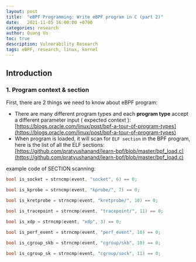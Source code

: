 ```yaml
---
layout: post
title:  "eBPF Programming: Write eBPF program in C (part 2)"
date:   2021-11-05 16:00:00 +0700
categories: research
author: Quang Vo
toc: true
description: Vulnerability Research 
tags: eBPF, research, linux, kernel
---
```


## Introduction

### 1. Program context & section

First, there are 2 things we need to know about eBPF program:
- There are many different program types and each **program type** accept a different parameter input ( expected context ): [https://blogs.oracle.com/linux/post/bpf-a-tour-of-program-types](https://blogs.oracle.com/linux/post/bpf-a-tour-of-program-types) 
- When program is loaded, it will scan for `ELF section` in the BPF program, here is the list of all the ELF sections: [https://github.com/pratyushanand/learn-bpf/blob/master/bpf_load.c](https://github.com/pratyushanand/learn-bpf/blob/master/bpf_load.c)


example code of SECTION scanning:
```c
bool is_socket = strncmp(event, "socket", 6) == 0;

bool is_kprobe = strncmp(event, "kprobe/", 7) == 0;

bool is_kretprobe = strncmp(event, "kretprobe/", 10) == 0;

bool is_tracepoint = strncmp(event, "tracepoint/", 11) == 0;

bool is_xdp = strncmp(event, "xdp", 3) == 0;

bool is_perf_event = strncmp(event, "perf_event", 10) == 0;

bool is_cgroup_skb = strncmp(event, "cgroup/skb", 10) == 0;

bool is_cgroup_sk = strncmp(event, "cgroup/sock", 11) == 0;
```
